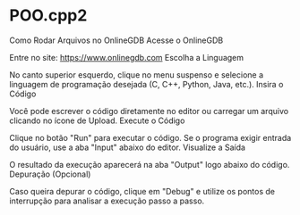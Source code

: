 # POO.cpp2
Como Rodar Arquivos no OnlineGDB
Acesse o OnlineGDB

Entre no site: https://www.onlinegdb.com
Escolha a Linguagem

No canto superior esquerdo, clique no menu suspenso e selecione a linguagem de programação desejada (C, C++, Python, Java, etc.).
Insira o Código

Você pode escrever o código diretamente no editor ou carregar um arquivo clicando no ícone de Upload.
Execute o Código

Clique no botão "Run" para executar o código.
Se o programa exigir entrada do usuário, use a aba "Input" abaixo do editor.
Visualize a Saída

O resultado da execução aparecerá na aba "Output" logo abaixo do código.
Depuração (Opcional)

Caso queira depurar o código, clique em "Debug" e utilize os pontos de interrupção para analisar a execução passo a passo.
